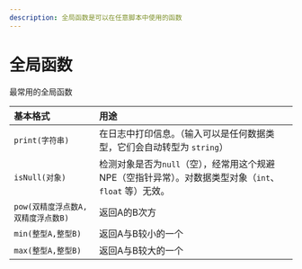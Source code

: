 ```yaml
---
description: 全局函数是可以在任意脚本中使用的函数
---
```


# 全局函数



最常用的全局函数

| 基本格式 | 用途 |
| :--- | :--- |
| `print(字符串)` | 在日志中打印信息。（输入可以是任何数据类型，它们会自动转型为 `string`） |
| `isNull(对象)` | 检测对象是否为`null`（空），经常用这个规避NPE（空指针异常）。对数据类型对象（`int`、`float` 等）无效。 |
| `pow(双精度浮点数A, 双精度浮点数B)` | 返回A的B次方 |
| `min(整型A,整型B)` | 返回A与B较小的一个 |
| `max(整型A,整型B)` | 返回A与B较大的一个 |

